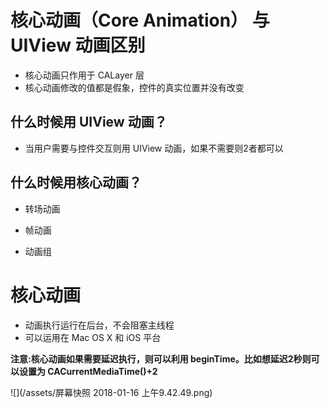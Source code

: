 # 核心动画（Core Animation） 与 UIView 动画区别

* 核心动画只作用于 CALayer 层
* 核心动画修改的值都是假象，控件的真实位置并没有改变

## 什么时候用 UIView 动画？

* 当用户需要与控件交互则用 UIView 动画，如果不需要则2者都可以

## 什么时候用核心动画？

* 转场动画

* 帧动画

* 动画组

# 核心动画

* 动画执行运行在后台，不会阻塞主线程
* 可以运用在 Mac OS X 和 iOS 平台

**注意:核心动画如果需要延迟执行，则可以利用 beginTime。比如想延迟2秒则可以设置为 CACurrentMediaTime\(\)+2**

![](/assets/屏幕快照 2018-01-16 上午9.42.49.png)

